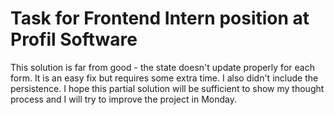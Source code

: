 # Task for Frontend Intern position at Profil Software

This solution is far from good - the state doesn't update properly for each form. It is an easy fix but requires some extra time. I also didn't include the persistence. 
I hope this partial solution will be sufficient to show my thought process and I will try to improve the project in Monday.
